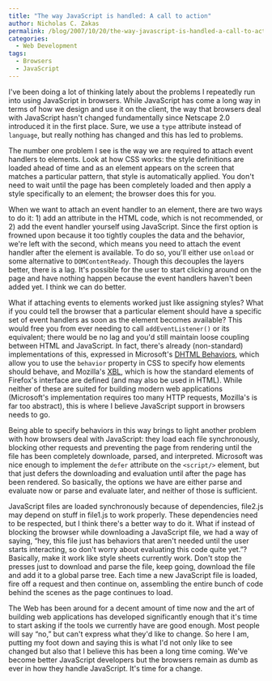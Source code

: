```yaml
---
title: "The way JavaScript is handled: A call to action"
author: Nicholas C. Zakas
permalink: /blog/2007/10/20/the-way-javascript-is-handled-a-call-to-action/
categories:
  - Web Development
tags:
  - Browsers
  - JavaScript
---
```

I've been doing a lot of thinking lately about the problems I repeatedly run into using JavaScript in browsers. While JavaScript has come a long way in terms of how we design and use it on the client, the way that browsers deal with JavaScript hasn't changed fundamentally since Netscape 2.0 introduced it in the first place. Sure, we use a `type` attribute instead of `language`, but really nothing has changed and this has led to problems.

The number one problem I see is the way we are required to attach event handlers to elements. Look at how CSS works: the style definitions are loaded ahead of time and as an element appears on the screen that matches a particular pattern, that style is automatically applied. You don't need to wait until the page has been completely loaded and then apply a style specifically to an element; the browser does this for you.

When we want to attach an event handler to an element, there are two ways to do it: 1) add an attribute in the HTML code, which is not recommended, or 2) add the event handler yourself using JavaScript. Since the first option is frowned upon because it too tightly couples the data and the behavior, we're left with the second, which means you need to attach the event handler after the element is available. To do so, you'll either use `onload` or some alternative to `DOMContentReady`. Though this decouples the layers better, there is a lag. It's possible for the user to start clicking around on the page and have nothing happen because the event handlers haven't been added yet. I think we can do better.

What if attaching events to elements worked just like assigning styles? What if you could tell the browser that a particular element should have a specific set of event handlers as soon as the element becomes available? This would free you from ever needing to call `addEventListener()` or its equivalent; there would be no lag and you'd still maintain loose coupling between HTML and JavaScript. In fact, there's already (non-standard) implementations of this, expressed in Microsoft's <a title="Introduction to DHTML Behaviors" rel="external" href="http://msdn2.microsoft.com/en-us/library/ms531079.aspx">DHTML Behaviors</a>, which allow you to use the `behavior` property in CSS to specify how elements should behave, and Mozilla's <a title="XBL 1.0 Reference" rel="external" href="http://developer.mozilla.org/en/docs/XBL:XBL_1.0_Reference">XBL</a>, which is how the standard elements of Firefox's interface are defined (and may also be used in HTML). While neither of these are suited for building modern web applications (Microsoft's implementation requires too many HTTP requests, Mozilla's is far too abstract), this is where I believe JavaScript support in browsers needs to go.

Being able to specify behaviors in this way brings to light another problem with how browsers deal with JavaScript: they load each file synchronously, blocking other requests and preventing the page from rendering until the file has been completely downloade, parsed, and interpreted. Microsoft was nice enough to implement the `defer` attribute on the `<script/>` element, but that just defers the downloading and evaluation until after the page has been rendered. So basically, the options we have are either parse and evaluate now or parse and evaluate later, and neither of those is sufficient.

JavaScript files are loaded synchronously because of dependencies, file2.js may depend on stuff in file1.js to work properly. These dependencies need to be respected, but I think there's a better way to do it. What if instead of blocking the browser while downloading a JavaScript file, we had a way of saying, &#8220;hey, this file just has behaviors that aren't needed until the user starts interacting, so don't worry about evaluating this code quite yet.&#8221;? Basically, make it work like style sheets currently work. Don't stop the presses just to download and parse the file, keep going, download the file and add it to a global parse tree. Each time a new JavaScript file is loaded, fire off a request and then continue on, assembling the entire bunch of code behind the scenes as the page continues to load.

The Web has been around for a decent amount of time now and the art of building web applications has developed significantly enough that it's time to start asking if the tools we currently have are good enough. Most people will say &#8220;no,&#8221; but can't express what they'd like to change. So here I am, putting my foot down and saying this is what I'd not only like to see changed but also that I believe this has been a long time coming. We've become better JavaScript developers but the browsers remain as dumb as ever in how they handle JavaScript. It's time for a change.

